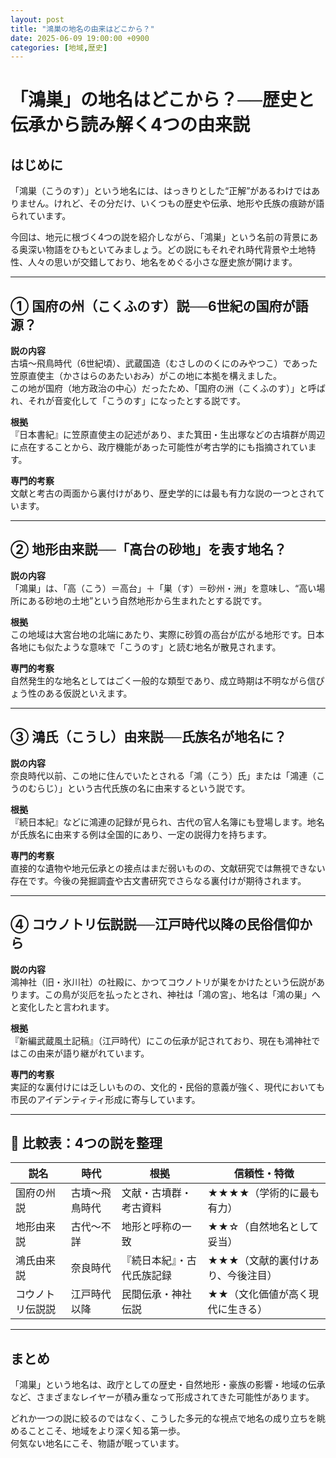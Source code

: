 ```yaml
---
layout: post
title: "鴻巣の地名の由来はどこから？"
date: 2025-06-09 19:00:00 +0900
categories: [地域,歴史]
---
```


# 「鴻巣」の地名はどこから？──歴史と伝承から読み解く4つの由来説

## はじめに

「鴻巣（こうのす）」という地名には、はっきりとした“正解”があるわけではありません。けれど、その分だけ、いくつもの歴史や伝承、地形や氏族の痕跡が語られています。

今回は、地元に根づく4つの説を紹介しながら、「鴻巣」という名前の背景にある奥深い物語をひもといてみましょう。どの説にもそれぞれ時代背景や土地特性、人々の思いが交錯しており、地名をめぐる小さな歴史旅が開けます。

---

## ① 国府の州（こくふのす）説──6世紀の国府が語源？

**説の内容**  
古墳～飛鳥時代（6世紀頃）、武蔵国造（むさしののくにのみやつこ）であった笠原直使主（かさはらのあたいおみ）がこの地に本拠を構えました。  
この地が国府（地方政治の中心）だったため、「国府の洲（こくふのす）」と呼ばれ、それが音変化して「こうのす」になったとする説です。

**根拠**  
『日本書紀』に笠原直使主の記述があり、また箕田・生出塚などの古墳群が周辺に点在することから、政庁機能があった可能性が考古学的にも指摘されています。

**専門的考察**  
文献と考古の両面から裏付けがあり、歴史学的には最も有力な説の一つとされています。

---

## ② 地形由来説──「高台の砂地」を表す地名？

**説の内容**  
「鴻巣」は、「高（こう）＝高台」＋「巣（す）＝砂州・洲」を意味し、“高い場所にある砂地の土地”という自然地形から生まれたとする説です。

**根拠**  
この地域は大宮台地の北端にあたり、実際に砂質の高台が広がる地形です。日本各地にも似たような意味で「こうのす」と読む地名が散見されます。

**専門的考察**  
自然発生的な地名としてはごく一般的な類型であり、成立時期は不明ながら信ぴょう性のある仮説といえます。

---

## ③ 鴻氏（こうし）由来説──氏族名が地名に？

**説の内容**  
奈良時代以前、この地に住んでいたとされる「鴻（こう）氏」または「鴻連（こうのむらじ）」という古代氏族の名に由来するという説です。

**根拠**  
『続日本紀』などに鴻連の記録が見られ、古代の官人名簿にも登場します。地名が氏族名に由来する例は全国的にあり、一定の説得力を持ちます。

**専門的考察**  
直接的な遺物や地元伝承との接点はまだ弱いものの、文献研究では無視できない存在です。今後の発掘調査や古文書研究でさらなる裏付けが期待されます。

---

## ④ コウノトリ伝説説──江戸時代以降の民俗信仰から

**説の内容**  
鴻神社（旧・氷川社）の社殿に、かつてコウノトリが巣をかけたという伝説があります。この鳥が災厄を払ったとされ、神社は「鴻の宮」、地名は「鴻の巣」へと変化したと言われます。

**根拠**  
『新編武蔵風土記稿』（江戸時代）にこの伝承が記されており、現在も鴻神社ではこの由来が語り継がれています。

**専門的考察**  
実証的な裏付けには乏しいものの、文化的・民俗的意義が強く、現代においても市民のアイデンティティ形成に寄与しています。

---

## 🧭 比較表：4つの説を整理

| 説名       | 時代      | 根拠            | 信頼性・特徴             |
| -------- | ------- | ------------- | ------------------ |
| 国府の州説    | 古墳～飛鳥時代 | 文献・古墳群・考古資料   | ★★★★（学術的に最も有力）     |
| 地形由来説    | 古代～不詳   | 地形と呼称の一致      | ★★☆（自然地名として妥当）     |
| 鴻氏由来説    | 奈良時代    | 『続日本紀』・古代氏族記録 | ★★★（文献的裏付けあり、今後注目） |
| コウノトリ伝説説 | 江戸時代以降  | 民間伝承・神社伝説     | ★★（文化価値が高く現代に生きる）  |

---

## まとめ

「鴻巣」という地名は、政庁としての歴史・自然地形・豪族の影響・地域の伝承など、さまざまなレイヤーが積み重なって形成されてきた可能性があります。

どれか一つの説に絞るのではなく、こうした多元的な視点で地名の成り立ちを眺めることこそ、地域をより深く知る第一歩。  
何気ない地名にこそ、物語が眠っています。